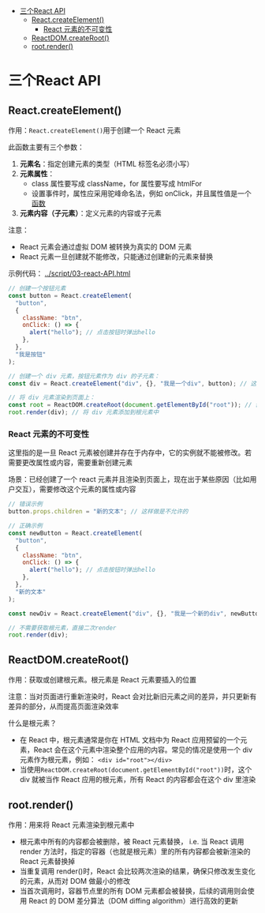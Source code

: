 
- [三个React API](#三个react-api)
  - [React.createElement()](#reactcreateelement)
    - [React 元素的不可变性](#react-元素的不可变性)
  - [ReactDOM.createRoot()](#reactdomcreateroot)
  - [root.render()](#rootrender)

# 三个React API

## React.createElement()

作用：`React.createElement()`用于创建一个 React 元素

此函数主要有三个参数：

1. **元素名**：指定创建元素的类型（HTML 标签名必须小写）
2. **元素属性**：
   - class 属性要写成 className，for 属性要写成 htmlFor
   - 设置事件时，属性应采用驼峰命名法，例如 onClick，并且属性值是一个<u>函数</u>
3. **元素内容（子元素）**：定义元素的内容或子元素

注意：

- React 元素会通过虚拟 DOM 被转换为真实的 DOM 元素
- React 元素一旦创建就不能修改，只能通过创建新的元素来替换

示例代码：
[../script/03-react-API.html](../script/03-react-API.html)

```js
// 创建一个按钮元素
const button = React.createElement(
  "button",
  {
    className: "btn",
    onClick: () => {
      alert("hello"); // 点击按钮时弹出hello
    },
  },
  "我是按钮"
);

// 创建一个 div 元素，按钮元素作为 div 的子元素：
const div = React.createElement("div", {}, "我是一个div", button); // 这个div包括文本"我是一个div"，以及按钮子元素

// 将 div 元素渲染到页面上：
const root = ReactDOM.createRoot(document.getElementById("root")); // 创建根元素
root.render(div); // 将 div 元素添加到根元素中
```

### React 元素的不可变性

这里指的是一旦 React 元素被创建并存在于内存中，它的实例就不能被修改。若需要更改属性或内容，需要重新创建元素

场景：已经创建了一个 react 元素并且渲染到页面上，现在出于某些原因（比如用户交互），需要修改这个元素的属性或内容

```js
// 错误示例
button.props.children = "新的文本"; // 这样做是不允许的
```

```js
// 正确示例
const newButton = React.createElement(
  "button",
  {
    className: "btn",
    onClick: () => {
      alert("hello"); // 点击按钮时弹出hello
    },
  },
  "新的文本"
);

const newDiv = React.createElement("div", {}, "我是一个新的div", newButton);

// 不需要获取根元素，直接二次render
root.render(div);
```

## ReactDOM.createRoot()

作用：获取或创建根元素。根元素是 React 元素要插入的位置

注意：当对页面进行重新渲染时，React 会对比新旧元素之间的差异，并只更新有差异的部分，从而提高页面渲染效率

什么是根元素？

- 在 React 中，根元素通常是你在 HTML 文档中为 React 应用预留的一个元素，React 会在这个元素中渲染整个应用的内容。常见的情况是使用一个 div 元素作为根元素，例如： `<div id="root"></div>`
- 当使用`ReactDOM.createRoot(document.getElementById("root"))`时，这个 div 就被当作 React 应用的根元素，所有 React 的内容都会在这个 div 里渲染

## root.render()

作用：用来将 React 元素渲染到根元素中

- 根元素中所有的内容都会被删除，被 React 元素替换， i.e. 当 React 调用 render 方法时，指定的容器（也就是根元素）里的所有内容都会被新渲染的 React 元素替换掉
- 当重复调用 render()时，React 会比较两次渲染的结果，确保只修改发生变化的元素，从而对 DOM 做最小的修改
- 当首次调用时，容器节点里的所有 DOM 元素都会被替换，后续的调用则会使用 React 的 DOM 差分算法（DOM diffing algorithm）进行高效的更新

